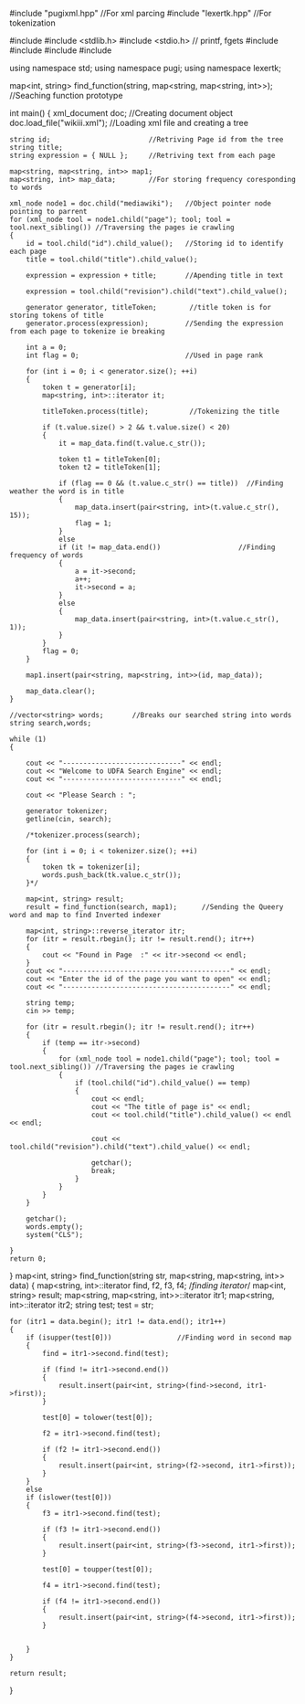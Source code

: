 
#include "pugixml.hpp"  //For xml parcing
#include "lexertk.hpp"  //For tokenization

#include <iostream>
#include <stdlib.h>
#include <stdio.h>      // printf, fgets 
#include <set>
#include <map>
#include <string>
#include <vector>

using namespace std;
using namespace pugi;
using namespace lexertk;

map<int, string> find_function(string, map<string, map<string, int>>);  //Seaching function prototype

int main()
{
	xml_document doc;                 //Creating document object 
	doc.load_file("wikiii.xml");       //Loading xml file and creating a tree

	string id;                        //Retriving Page id from the tree
	string title;
	string expression = { NULL };     //Retriving text from each page

	map<string, map<string, int>> map1;
	map<string, int> map_data;        //For storing frequency coresponding to words

	xml_node node1 = doc.child("mediawiki");   //Object pointer node pointing to parrent
	for (xml_node tool = node1.child("page"); tool; tool = tool.next_sibling()) //Traversing the pages ie crawling
	{
		id = tool.child("id").child_value();   //Storing id to identify each page
		title = tool.child("title").child_value();

		expression = expression + title;       //Apending title in text

		expression = tool.child("revision").child("text").child_value();

		generator generator, titleToken;        //title token is for storing tokens of title
		generator.process(expression);         //Sending the expression from each page to tokenize ie breaking

		int a = 0;
		int flag = 0;                          //Used in page rank

		for (int i = 0; i < generator.size(); ++i)
		{
			token t = generator[i];
			map<string, int>::iterator it;

			titleToken.process(title);          //Tokenizing the title

			if (t.value.size() > 2 && t.value.size() < 20)
			{
				it = map_data.find(t.value.c_str());

				token t1 = titleToken[0];
				token t2 = titleToken[1];

				if (flag == 0 && (t.value.c_str() == title))  //Finding weather the word is in title
				{
					map_data.insert(pair<string, int>(t.value.c_str(), 15));
					flag = 1;
				}
				else
				if (it != map_data.end())                   //Finding frequency of words
				{
					a = it->second;
					a++;
					it->second = a;
				}
				else
				{
					map_data.insert(pair<string, int>(t.value.c_str(), 1));
				}
			}
			flag = 0;
		}

		map1.insert(pair<string, map<string, int>>(id, map_data));

		map_data.clear();
	}

	//vector<string> words;       //Breaks our searched string into words
	string search,words;

	while (1)
	{

		cout << "-----------------------------" << endl;
		cout << "Welcome to UDFA Search Engine" << endl;
		cout << "-----------------------------" << endl;

		cout << "Please Search : ";

		generator tokenizer;
		getline(cin, search);

		/*tokenizer.process(search);

		for (int i = 0; i < tokenizer.size(); ++i)
		{
			token tk = tokenizer[i];
			words.push_back(tk.value.c_str());
		}*/

		map<int, string> result;
		result = find_function(search, map1);      //Sending the Queery word and map to find Inverted indexer

		map<int, string>::reverse_iterator itr;
		for (itr = result.rbegin(); itr != result.rend(); itr++)
		{
			cout << "Found in Page  :" << itr->second << endl;
		}
		cout << "-----------------------------------------" << endl;
		cout << "Enter the id of the page you want to open" << endl;
		cout << "-----------------------------------------" << endl;

		string temp;
		cin >> temp;

		for (itr = result.rbegin(); itr != result.rend(); itr++)
		{
			if (temp == itr->second)
			{
				for (xml_node tool = node1.child("page"); tool; tool = tool.next_sibling()) //Traversing the pages ie crawling
				{
					if (tool.child("id").child_value() == temp)
					{
						cout << endl;
						cout << "The title of page is" << endl;
						cout << tool.child("title").child_value() << endl << endl;

						cout << tool.child("revision").child("text").child_value() << endl;

						getchar();
						break;
					}
				}
			}
		}

		getchar();
		words.empty();
		system("CLS");

	}
	return 0;

}
map<int, string> find_function(string str, map<string, map<string, int>> data)
{
	map<string, int>::iterator find, f2, f3, f4;    /*finding iterator*/
	map<int, string> result;
	map<string, map<string, int>>::iterator itr1;
	map<string, int>::iterator itr2;
	string test;
	test = str;

	for (itr1 = data.begin(); itr1 != data.end(); itr1++)
	{
		if (isupper(test[0]))                //Finding word in second map
		{
			find = itr1->second.find(test);

			if (find != itr1->second.end())
			{
				result.insert(pair<int, string>(find->second, itr1->first));
			}

			test[0] = tolower(test[0]);

			f2 = itr1->second.find(test);

			if (f2 != itr1->second.end())
			{
				result.insert(pair<int, string>(f2->second, itr1->first));
			}
		}
		else
		if (islower(test[0]))
		{
			f3 = itr1->second.find(test);

			if (f3 != itr1->second.end())
			{
				result.insert(pair<int, string>(f3->second, itr1->first));
			}

			test[0] = toupper(test[0]);

			f4 = itr1->second.find(test);

			if (f4 != itr1->second.end())
			{
				result.insert(pair<int, string>(f4->second, itr1->first));
			}


		}
	}

	return result;
}

